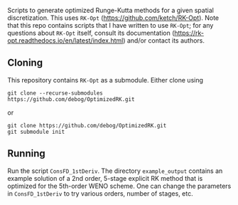 Scripts to generate optimized Runge-Kutta methods for a given spatial discretization. This uses `RK-Opt` (https://github.com/ketch/RK-Opt). Note that this repo contains scripts that I have written to use `RK-Opt`; for any questions about `RK-Opt` itself, consult its documentation (https://rk-opt.readthedocs.io/en/latest/index.html) and/or contact its authors.

Cloning
-------

This repository contains `RK-Opt` as a submodule. Either clone using

```
git clone --recurse-submodules https://github.com/debog/OptimizedRK.git
```
or 
```
git clone https://github.com/debog/OptimizedRK.git
git submodule init
```

Running
-------

Run the script `ConsFD_1stDeriv`. The directory `example_output` contains an example solution of a 2nd order, 5-stage explicit RK method that is optimized for the 5th-order WENO scheme. One can change the parameters in `ConsFD_1stDeriv` to try various orders, number of stages, etc.
